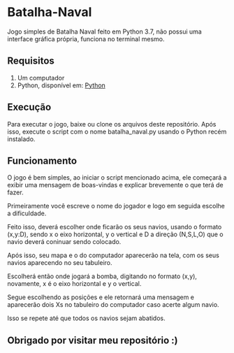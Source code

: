 # Batalha-Naval
Jogo simples de Batalha Naval feito em Python 3.7, não possui uma interface gráfica própria, funciona no terminal mesmo.

## Requisitos
1. Um computador
2. Python, disponível em: [Python](https://python.org)


## Execução
Para executar o jogo, baixe ou clone os arquivos deste repositório.
Após isso, execute o script com o nome batalha_naval.py usando o Python recém instalado.

## Funcionamento
O jogo é bem simples, ao iniciar o script mencionado acima, ele começará a exibir uma mensagem de boas-vindas e explicar brevemente o que terá de fazer.

Primeiramente você escreve o nome do jogador e logo em seguida escolhe a dificuldade.

Feito isso, deverá escolher onde ficarão os seus navios, usando o formato (x,y:D), sendo x o eixo horizontal, y o vertical e D a direção (N,S,L,O) que o navio deverá coninuar sendo colocado.

Após isso, seu mapa e o do computador aparecerão na tela, com os seus navios aparecendo no seu tabuleiro.

Escolherá então onde jogará a bomba, digitando no formato (x,y), novamente, x é o eixo horizontal e y o vertical.

Segue escolhendo as posições e ele retornará uma mensagem e aparecerão dois Xs no tabuleiro do computador caso acerte algum navio.

Isso se repete até que todos os navios sejam abatidos.

## Obrigado por visitar meu repositório :)
